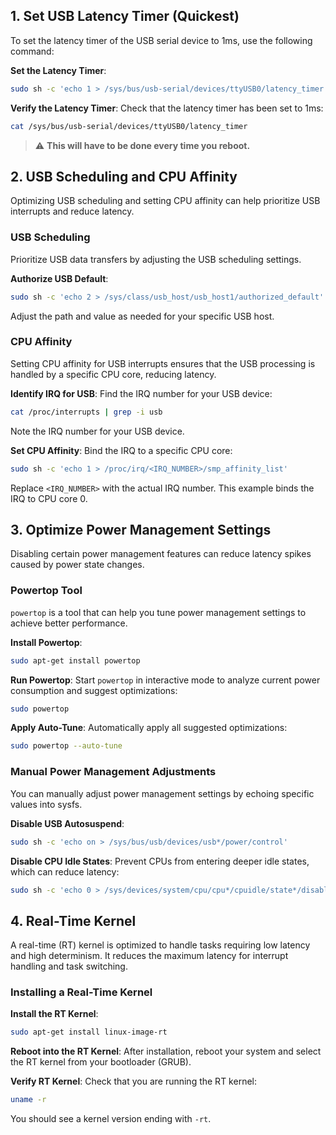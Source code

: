 ## 1. Set USB Latency Timer (Quickest)

To set the latency timer of the USB serial device to 1ms, use the following command:

 **Set the Latency Timer**:
 ```bash
 sudo sh -c 'echo 1 > /sys/bus/usb-serial/devices/ttyUSB0/latency_timer'
 ```

 **Verify the Latency Timer**:
 Check that the latency timer has been set to 1ms:
 ```bash
 cat /sys/bus/usb-serial/devices/ttyUSB0/latency_timer
 ```



> :warning: **This will have to be done every time you reboot.**

## 2. USB Scheduling and CPU Affinity

Optimizing USB scheduling and setting CPU affinity can help prioritize USB interrupts and reduce latency.

### USB Scheduling

Prioritize USB data transfers by adjusting the USB scheduling settings.

 **Authorize USB Default**:
 ```bash
 sudo sh -c 'echo 2 > /sys/class/usb_host/usb_host1/authorized_default'
 ```
 Adjust the path and value as needed for your specific USB host.

### CPU Affinity

Setting CPU affinity for USB interrupts ensures that the USB processing is handled by a specific CPU core, reducing latency.

 **Identify IRQ for USB**:
 Find the IRQ number for your USB device:
 ```bash
 cat /proc/interrupts | grep -i usb
 ```
 Note the IRQ number for your USB device.

 **Set CPU Affinity**:
 Bind the IRQ to a specific CPU core:
 ```bash
 sudo sh -c 'echo 1 > /proc/irq/<IRQ_NUMBER>/smp_affinity_list'
 ```
 Replace `<IRQ_NUMBER>` with the actual IRQ number. This example binds the IRQ to CPU core 0.

## 3. Optimize Power Management Settings

Disabling certain power management features can reduce latency spikes caused by power state changes.

### Powertop Tool

`powertop` is a tool that can help you tune power management settings to achieve better performance.

 **Install Powertop**:
 ```bash
 sudo apt-get install powertop
 ```

 **Run Powertop**:
 Start `powertop` in interactive mode to analyze current power consumption and suggest optimizations:
 ```bash
 sudo powertop
 ```

 **Apply Auto-Tune**:
 Automatically apply all suggested optimizations:
 ```bash
 sudo powertop --auto-tune
 ```

### Manual Power Management Adjustments

You can manually adjust power management settings by echoing specific values into sysfs.

 **Disable USB Autosuspend**:
 ```bash
 sudo sh -c 'echo on > /sys/bus/usb/devices/usb*/power/control'
 ```

 **Disable CPU Idle States**:
 Prevent CPUs from entering deeper idle states, which can reduce latency:
 ```bash
 sudo sh -c 'echo 0 > /sys/devices/system/cpu/cpu*/cpuidle/state*/disable'
 ```

## 4. Real-Time Kernel

A real-time (RT) kernel is optimized to handle tasks requiring low latency and high determinism. It reduces the maximum latency for interrupt handling and task switching.

### Installing a Real-Time Kernel

 **Install the RT Kernel**:
 ```bash
 sudo apt-get install linux-image-rt
 ```

 **Reboot into the RT Kernel**:
 After installation, reboot your system and select the RT kernel from your bootloader (GRUB).

 **Verify RT Kernel**:
 Check that you are running the RT kernel:
 ```bash
 uname -r
 ```
 You should see a kernel version ending with `-rt`.
